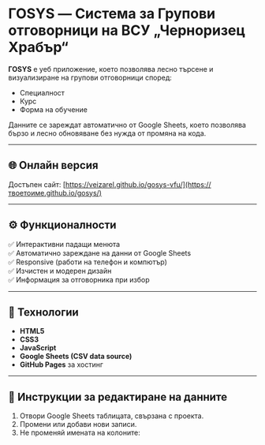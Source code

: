 # ГОSYS — Система за Групови отговорници на ВСУ „Черноризец Храбър“

**ГОSYS** е уеб приложение, което позволява лесно търсене и визуализиране на групови отговорници според:
- Специалност  
- Курс  
- Форма на обучение  

Данните се зареждат автоматично от Google Sheets, което позволява бързо и лесно обновяване без нужда от промяна на кода.

---

## 🌐 Онлайн версия
Достъпен сайт: [https://veizarel.github.io/gosys-vfu/](https://твоетоиме.github.io/gosys/)

---

## ⚙️ Функционалности
✅ Интерактивни падащи менюта  
✅ Автоматично зареждане на данни от Google Sheets  
✅ Responsive (работи на телефон и компютър)  
✅ Изчистен и модерен дизайн  
✅ Информация за отговорника при избор  

---

## 🧱 Технологии
- **HTML5**
- **CSS3**
- **JavaScript**
- **Google Sheets (CSV data source)**
- **GitHub Pages** за хостинг

---

## 📄 Инструкции за редактиране на данните
1. Отвори Google Sheets таблицата, свързана с проекта.  
2. Промени или добави нови записи.  
3. Не променяй имената на колоните:
